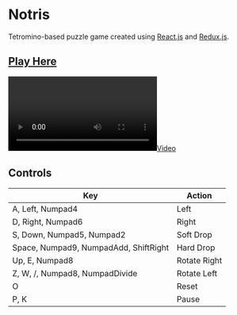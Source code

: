 # Notris

Tetromino-based puzzle game created using [React.js](https://facebook.github.io/react/) and [Redux.js](http://redux.js.org/).

## [Play Here](https://notris.netlify.app)

[![Video](videos/notris.mp4)](https://www.graemerichmond.com)

<!-- <video width="320" height="240" controls>
  <source src="notris.mp4" type="video/mp4">
</video> -->

<!-- ![](notris.mp4) -->

## Controls

| Key                                   | Action       |
| ------------------------------------- | ------------ |
| A, Left, Numpad4                      | Left         |
| D, Right, Numpad6                     | Right        |
| S, Down, Numpad5, Numpad2             | Soft Drop    |
| Space, Numpad9, NumpadAdd, ShiftRight | Hard Drop    |
| Up, E, Numpad8                        | Rotate Right |
| Z, W, /, Numpad8, NumpadDivide        | Rotate Left  |
| O                                     | Reset        |
| P, K                                  | Pause        |
